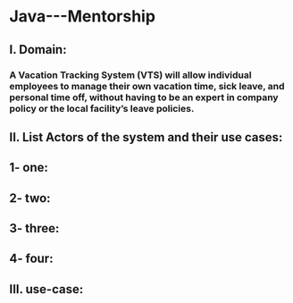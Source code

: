 # Java---Mentorship

## I.	Domain:
### A Vacation Tracking System (VTS) will allow individual employees to manage their own vacation time, sick leave, and personal time off, without having to be an expert in company policy or the local facility’s leave policies.

## II.	List Actors of the system and their use cases:
##    1- one:	
##    2- two:
##    3- three:
##    4- four:

## III.	use-case:
